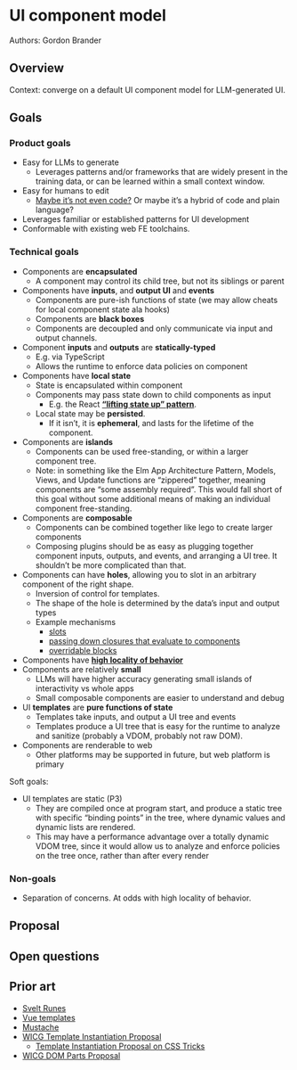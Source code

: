 # UI component model

Authors: Gordon Brander

## Overview

Context: converge on a default UI component model for LLM-generated UI.

## Goals

### Product goals

- Easy for LLMs to generate
    - Leverages patterns and/or frameworks that are widely present in the training data, or can be learned within a small context window.
- Easy for humans to edit
    - [Maybe it’s not even code?](https://x.com/threepointone/status/1792930000766677034) Or maybe it’s a hybrid of code and plain language?
- Leverages familiar or established patterns for UI development
- Conformable with existing web FE toolchains.

### Technical goals

- Components are **encapsulated**
    - A component may control its child tree, but not its siblings or parent
- Components have **inputs**, and **output UI** and **events**
    - Components are pure-ish functions of state (we may allow cheats for local component state ala hooks)
    - Components are **black boxes**
    - Components are decoupled and only communicate via input and output channels.
- Component **inputs** and **outputs** are **statically-typed**
    - E.g. via TypeScript
    - Allows the runtime to enforce data policies on component
- Components have **local state**
    - State is encapsulated within component
    - Components may pass state down to child components as input
        - E.g. the React **[“lifting state up” pattern](https://legacy.reactjs.org/docs/lifting-state-up.html)**.
    - Local state may be **persisted**.
        - If it isn’t, it is **ephemeral**, and lasts for the lifetime of the component.
- Components are **islands**
    - Components can be used free-standing, or within a larger component tree.
    - Note: in something like the Elm App Architecture Pattern, Models, Views, and Update functions are “zippered” together, meaning components are “some assembly required”. This would fall short of this goal without some additional means of making an individual component free-standing.
- Components are **composable**
    - Components can be combined together like lego to create larger components
    - Composing plugins should be as easy as plugging together component inputs, outputs, and events, and arranging a UI tree. It shouldn’t be more complicated than that.
- Components can have **holes**, allowing you to slot in an arbitrary component of the right shape.
    - Inversion of control for templates.
    - The shape of the hole is determined by the data’s input and output types
    - Example mechanisms
        - [slots](https://developer.mozilla.org/en-US/docs/Web/API/Web_components/Using_templates_and_slots)
        - [passing down closures that evaluate to components](https://swiftwithmajid.com/2019/11/06/the-power-of-closures-in-swiftui/) 
        - [overridable blocks](https://mustache.github.io/mustache.5.html#Blocks)
- Components have **[high locality of behavior](https://github.com/gordonbrander/generative-ui-playbook?tab=readme-ov-file#llms-work-best-with-high-locality)**
- Components are relatively **small**
    - LLMs will have higher accuracy generating small islands of interactivity vs whole apps
    - Small composable components are easier to understand and debug
- UI **templates** are **pure functions of state**
    - Templates take inputs, and output a UI tree and events
    - Templates produce a UI tree that is easy for the runtime to analyze and sanitize (probably a VDOM, probably not raw DOM).
- Components are renderable to web
    - Other platforms may be supported in future, but web platform is primary

Soft goals:

- UI templates are static (P3)
    - They are compiled once at program start, and produce a static tree with specific “binding points” in the tree, where dynamic values and dynamic lists are rendered.
    - This may have a performance advantage over a totally dynamic VDOM tree, since it would allow us to analyze and enforce policies on the tree once, rather than after every render

### Non-goals

- Separation of concerns. At odds with high locality of behavior.

## Proposal



## Open questions

## Prior art

- [Svelt Runes](https://svelte.dev/blog/runes)
- [Vue templates](https://vuejs.org/examples/#hello-world)
- [Mustache](https://mustache.github.io/mustache.5.html)
- [WICG Template Instantiation Proposal](https://github.com/WICG/webcomponents/blob/gh-pages/proposals/Template-Instantiation.md)
    - [Template Instantiation Proposal on CSS Tricks](https://css-tricks.com/apples-proposal-html-template-instantiation/)
- [WICG DOM Parts Proposal](https://github.com/WICG/webcomponents/blob/gh-pages/proposals/DOM-Parts.md)